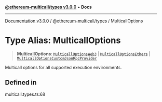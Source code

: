 [**@ethereum-multicall/types v3.0.0**](../README.md) • **Docs**

***

[Documentation v3.0.0](../../../packages.md) / [@ethereum-multicall/types](../README.md) / MulticallOptions

# Type Alias: MulticallOptions

> **MulticallOptions**: [`MulticallOptionsWeb3`](MulticallOptionsWeb3.md) \| [`MulticallOptionsEthers`](MulticallOptionsEthers.md) \| [`MulticallOptionsCustomJsonRpcProvider`](MulticallOptionsCustomJsonRpcProvider.md)

Multicall options for all supported execution environments.

## Defined in

multicall.types.ts:68
